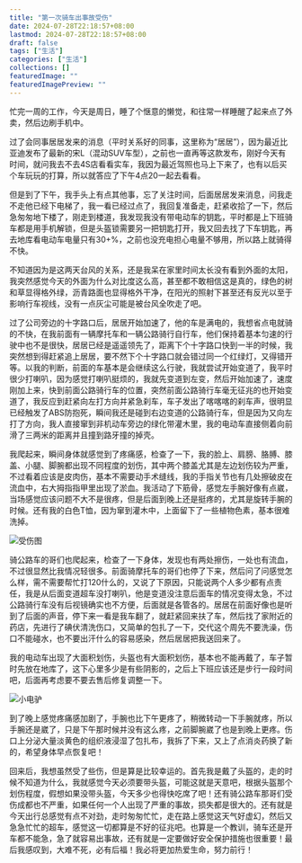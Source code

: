 ```yaml
---
title: "第一次骑车出事故受伤"
date: 2024-07-28T22:18:57+08:00
lastmod: 2024-07-28T22:18:57+08:00
draft: false
tags: ["生活"]
categories: ["生活"]
collections: []
featuredImage: ""
featuredImagePreview: ""
---
```


忙完一周的工作，今天是周日，睡了个惬意的懒觉，和往常一样睡醒了起来点了外卖，然后边刷手机中。

过了会同事居居发来的消息（平时关系好的同事，这里称为“居居”），因为最近比亚迪发布了最新的宋L（混动SUV车型），之前也一直再等这款发布，刚好今天有时间，就问我去不去4S店看看实车，我因为最近驾照也马上下来了，也有以后买个车玩玩的打算，所以就答应了下午4点20一起去看看。

但是到了下午，我手头上有点其他事，忘了关注时间，后面居居发来消息，问我走不走他已经下电梯了，我一看已经过点了，我回复准备走，赶紧收拾了一下，然后急匆匆地下楼了，刚走到楼道，我发现我没有带电动车的钥匙，平时都是上下班骑车都是用手机解锁，但是头盔锁需要另一把钥匙打开，我又回去找了下车钥匙，再去地库看电动车电量只有30+%，之前也没充电担心电量不够用，所以路上就骑得不快。

不知道因为是这两天台风的关系，还是我呆在家里时间太长没有看到外面的太阳，我突然感觉今天的外面为什么对比度这么高，甚至都不敢相信这是真的，绿色的树和草显得格外绿，沥青路面也显得格外干净，在阳光的照射下甚至还有反光以至于影响行车视线，没有一点灰尘可能是被台风全吹走了吧。

过了公司旁边的十字路口后，居居开始加速了，他的车是满电的，我想省点电就骑的不快，在我前面有一辆摩托车和一辆公路骑行自行车，他们保持着基本匀速的行驶中也不是很快，居居已经是遥遥领先了，距离下个十字路口快到一半的时候，我突然想到得赶紧追上居居，要不然下个十字路口就会错过同一个红绿灯，又得错开等。以我的判断，前面的车基本是会继续这么行驶，我就尝试开始变道了，我平时很少打喇叭，因为感觉打喇叭挺烦的，我就先变道到左变，然后开始加速了，速度刚加上来，快到前面公路骑行车的位置，突然前面公路骑行车毫无征兆的也开始变道了，我反应到赶紧向左打方向并紧急刹车，车子发出了喀喀喀的刹车声，很明显已经触发了ABS防抱死，瞬间我还是碰到右边变道的公路骑行车，但是因为又向左打了方向，我人直接窜到非机动车旁边的绿化带灌木里，我的电动车直接侧着向前滑了三两米的距离并且撞到路牙撞的掉壳。

我爬起来，瞬间身体就感觉到了疼痛感，检查了一下，我的脸上、肩膀、胳膊、膝盖、小腿、脚腕都出现不同程度的划伤，其中两个膝盖尤其是左边划伤较为严重，不过看着应该是皮肉伤，基本不需要动手术缝线，我的手指关节也有几处擦破皮在流血中，右大拇指指甲里出现了淤血。我活动了下筋骨，感觉左手腕好像有点崴，当场感觉应该问题不大不是很疼，但是后面到晚上还是挺疼的，尤其是旋转手腕的时候。还有我的白色T恤，因为窜到灌木中，上面留下了一些植物色素，基本很难洗掉。

![受伤图](/image/20240729115513.jpg)

骑公路车的哥们也爬起来，检查了一下身体，发现也有两处擦伤，一处也有流血，不过很显然比我情况轻很多。前面骑摩托车的哥们也停了下来，然后问了问感觉怎么样，需不需要帮忙打120什么的，又说了下原因，只能说两个人多少都有点责任，我是从后面变道超车没打喇叭，他是变道没注意后面车的情况变得太急，不过公路骑行车没有后视镜确实也不方便，后面就是各管各的。居居在前面好像也是听到了后面的声音，停下来一看是我车翻了，就赶紧回来扶了车，然后找了家附近的药店，先进行了碘伏清洗伤口，又简单的包扎了一下，交代这个周先不要洗澡，伤口不能碰水，也不要出汗什么的容易感染，然后居居把我送回来了。

我的电动车出现了大面积划伤，头盔也有大面积划伤，基本也不能再戴了，车子暂时先放在地库了，这下心里多少是有些阴影的，之后上下班应该还是步行一段时间吧，后面再考虑要不要去售后修复调整一下。

![小电驴](/image/20240729111418.png)

到了晚上感觉疼痛感加剧了，手腕也比下午更疼了，稍微转动一下手腕就疼，所以手腕还是崴了，只是下午那时候并没有这么疼，之前脚腕崴了也是到晚上更疼。伤口上分泌大量淡黄色的组织液浸湿了包扎布，我拆了下来，又上了点消炎药换了新的，希望身体早点恢复吧！

回来后，我想虽然受了些伤，但是算是比较幸运的。首先我是戴了头盔的，走的时候不知道为什么，我就感觉今天必须要带头盔，可能这就是天意吧，根据头盔那个划伤程度，假想如果没带头盔，今天多少也得快吃席了吧！还有骑公路车那哥们受伤成都也不严重，如果任何一个人出现了严重的事故，损失都是很大的。还有就是今天出行总感觉有点不对劲，走时匆匆忙忙，走在路上感觉这天气好虚幻，然后又急急忙忙的超车，感觉这一切都算是不好的征兆吧。也算是一个教训，骑车还是开车都不能急，急了就容易出事故，还有就是一定要做好安全保护措施也很重要！最后我感叹到，大难不死，必有后福！我必将更加热爱生命，努力前行！